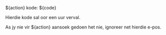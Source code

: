 ${action} kode: ${code}

Hierdie kode sal oor een uur verval.

As jy nie vir ${action} aansoek gedoen het nie, ignoreer net hierdie e-pos.
